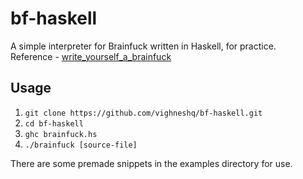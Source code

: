 # bf-haskell
A simple interpreter for Brainfuck written in Haskell, for practice.\
Reference - [write_yourself_a_brainfuck](https://github.com/quchen/articles/blob/master/write_yourself_a_brainfuck.md)

## Usage

1. `git clone https://github.com/vighneshq/bf-haskell.git`
2. `cd bf-haskell`
3. `ghc brainfuck.hs`
4. `./brainfuck [source-file]`

There are some premade snippets in the examples directory for use.

